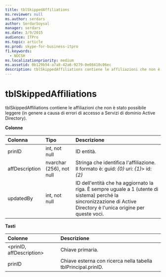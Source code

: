 ```yaml
---
title: tblSkippedAffiliations
ms.reviewer: null
ms.author: serdars
author: SerdarSoysal
manager: serdars
ms.date: 3/9/2015
audience: ITPro
ms.topic: article
ms.prod: skype-for-business-itpro
f1.keywords:
  - NOCSH
ms.localizationpriority: medium
ms.assetid: 0b129b54-a7a8-42a6-9279-0e08410c06ec
description: tblSkippedAffiliations contiene le affiliazioni che non è stato possibile leggere (in genere a causa di errori di accesso a Servizi di dominio Active Directory).
---
```


# <a name="tblskippedaffiliations"></a>tblSkippedAffiliations
 
tblSkippedAffiliations contiene le affiliazioni che non è stato possibile leggere (in genere a causa di errori di accesso a Servizi di dominio Active Directory).
  
**Colonne**

|**Colonna**|**Tipo**|**Descrizione**|
|:-----|:-----|:-----|
|prinID  <br/> |int, not null  <br/> |ID entità.  <br/> |
|affDescription  <br/> |nvarchar (256), not null  <br/> |Stringa che identifica l'affiliazione.  <br/> Il formato è: guid:  _{0}_ uri: _{1}_> id:  _{2}_ <br/> |
|updatedBy  <br/> |int, not null  <br/> |ID dell'entità che ha aggiornato la riga. È sempre uguale a 1 (utente di sistema) perché la sincronizzazione di Active Directory è l'unica origine per queste voci.  <br/> |
   
**Tasti**

|**Colonne**|**Descrizione**|
|:-----|:-----|
|\<prinID, affDescription\>  <br/> |Chiave primaria.  <br/> |
|prinID  <br/> |Chiave esterna con ricerca nella tabella tblPrincipal.prinID.  <br/> |
   

